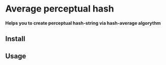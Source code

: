 # Average perceptual hash

#### Helps you to create perceptual hash-string via hash-average algorythm

## Install

## Usage
